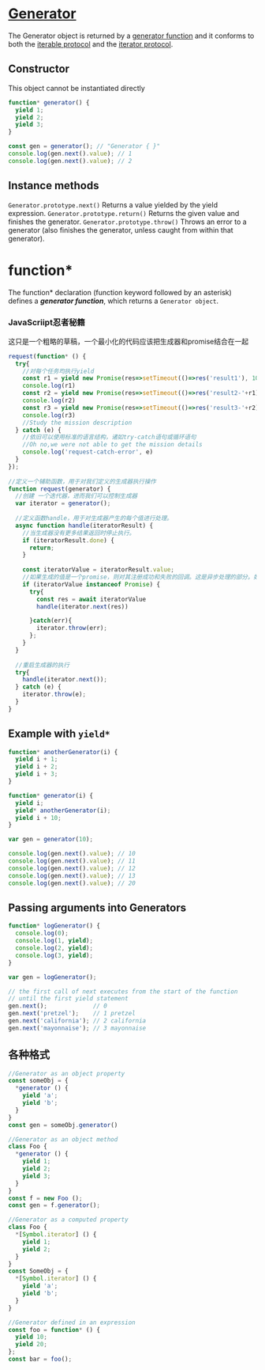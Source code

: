 # [Generator](https://developer.mozilla.org/en-US/docs/Web/JavaScript/Reference/Global_Objects/Generator)

The Generator object is returned by a [generator function](https://developer.mozilla.org/en-US/docs/Web/JavaScript/Reference/Statements/function*) and it conforms to both the [iterable protocol](https://developer.mozilla.org/en-US/docs/Web/JavaScript/Reference/Iteration_protocols#The_iterable_protocol) and the [iterator protocol](https://developer.mozilla.org/en-US/docs/Web/JavaScript/Reference/Iteration_protocols#The_iterator_protocol).

## Constructor
This object cannot be instantiated directly
```js
function* generator() { 
  yield 1;
  yield 2;
  yield 3;
}

const gen = generator(); // "Generator { }"
console.log(gen.next().value); // 1
console.log(gen.next().value); // 2
```
## Instance methods
`Generator.prototype.next()`
Returns a value yielded by the yield expression.
`Generator.prototype.return()`
Returns the given value and finishes the generator.
`Generator.prototype.throw()`
Throws an error to a generator (also finishes the generator, unless caught from within that generator).

# function*
The function* declaration (function keyword followed by an asterisk) defines a ***generator function***, which returns a `Generator object`.

### JavaScriipt忍者秘籍
这只是一个粗略的草稿，一个最小化的代码应该把生成器和promise结合在一起
```js
request(function* () {
  try{
    //对每个任务均执行yield
    const r1 = yield new Promise(res=>setTimeout(()=>res('result1'), 1000));
    console.log(r1)
    const r2 = yield new Promise(res=>setTimeout(()=>res('result2-'+r1), 1000));
    console.log(r2)
    const r3 = yield new Promise(res=>setTimeout(()=>res('result3-'+r2), 1000));
    console.log(r3)
    //Study the mission description
  } catch (e) {
    //依旧可以使用标准的语言结构，诸如try-catch语句或循环语句
    //Oh no,we were not able to get the mission details
    console.log('request-catch-error', e)
  }
});
 
//定义一个辅助函数，用于对我们定义的生成器执行操作
function request(generator) {
  //创建 一个迭代器，进而我们可以控制生成器
  var iterator = generator();
 
  //定义函数handle，用于对生成器产生的每个值进行处理。
  async function handle(iteratorResult) {
    //当生成器没有更多结果返回时停止执行。
    if (iteratorResult.done) {
      return;
    }
 
    const iteratorValue = iteratorResult.value;
    //如果生成的值是一个promise，则对其注册成功和失败的回调。这是异步处理的部分。如果promise成功返回，则恢复生成器的执行并传入promise的返回结果。如果遇到错误，则生成器抛出异常。
    if (iteratorValue instanceof Promise) {
      try{
        const res = await iteratorValue
        handle(iterator.next(res))

      }catch(err){
        iterator.throw(err);
      };
    }
  }
 
  //重启生成器的执行
  try{
    handle(iterator.next());
  } catch (e) {
    iterator.throw(e);
  }
}
```

## Example with `yield*`
```js
function* anotherGenerator(i) {
  yield i + 1;
  yield i + 2;
  yield i + 3;
}

function* generator(i) {
  yield i;
  yield* anotherGenerator(i);
  yield i + 10;
}

var gen = generator(10);

console.log(gen.next().value); // 10
console.log(gen.next().value); // 11
console.log(gen.next().value); // 12
console.log(gen.next().value); // 13
console.log(gen.next().value); // 20
```
## Passing arguments into Generators
```js
function* logGenerator() {
  console.log(0);
  console.log(1, yield);
  console.log(2, yield);
  console.log(3, yield);
}

var gen = logGenerator();

// the first call of next executes from the start of the function
// until the first yield statement
gen.next();             // 0
gen.next('pretzel');    // 1 pretzel
gen.next('california'); // 2 california
gen.next('mayonnaise'); // 3 mayonnaise
```
## 各种格式
```js
//Generator as an object property
const someObj = {
  *generator () {
    yield 'a';
    yield 'b';
  }
}
const gen = someObj.generator()

//Generator as an object method
class Foo {
  *generator () {
    yield 1;
    yield 2;
    yield 3;
  }
}
const f = new Foo ();
const gen = f.generator();

//Generator as a computed property
class Foo {
  *[Symbol.iterator] () {
    yield 1;
    yield 2;
  }
}
const SomeObj = {
  *[Symbol.iterator] () {
    yield 'a';
    yield 'b';
  }
}

//Generator defined in an expression
const foo = function* () {
  yield 10;
  yield 20;
};
const bar = foo();
```
